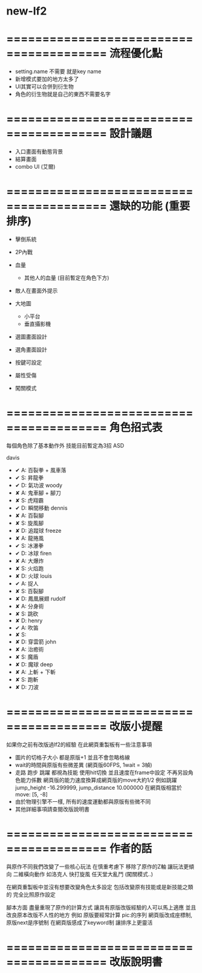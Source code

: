 # new-lf2

========================================
流程優化點
========================================

- setting.name 不需要 就是key name
- 新增模式要加的地方太多了
- UI其實可以合併到衍生物
- 角色的衍生物就是自己的東西不需要名字

========================================
設計議題
========================================

- 入口畫面有動態背景
- 結算畫面
- combo UI (艾爾)

========================================
還缺的功能 (重要排序)
========================================

- 擊倒系統
- 2P內戰


- 血量
    - 其他人的血量 (目前暫定在角色下方)

- 敵人在畫面外提示

- 大地圖
    - 小平台
    - 垂直攝影機

- 選圖畫面設計
- 選角畫面設計

- 按鍵可設定
- 屬性受傷
- 闖關模式

========================================
角色招式表
========================================
每個角色除了基本動作外 技能目前暫定為3招 ASD

davis
- ✔ A: 百裂拳 + 風車落
- ✔ S: 昇龍拳
- ✔ D: 氣功波
woody
- ✘ A: 鬼車腳 + 腳刀
- ✘ S: 虎翔霸
- ✔ D: 瞬間移動
dennis
- ✘ A: 百裂腳
- ✘ S: 旋風腳
- ✘ D: 追蹤球
freeze
- ✘ A: 龍捲風
- ✔ S: 冰瀑拳
- ✔ D: 冰球
firen
- ✘ A: 大爆炸
- ✘ S: 火焰跑
- ✘ D: 火球
louis
- ✔ A: 捉人
- ✘ S: 百裂腳
- ✘ D: 鳳凰展翅
rudolf
- ✘ A: 分身術
- ✘ S: 跳砍
- ✘ D: 
henry
- ✔ A: 吹笛
- ✘ S: 
- ✘ D: 穿雲箭
john
- ✘ A: 治癒術
- ✘ S: 魔盾
- ✘ D: 魔球
deep
- ✘ A: 上斬 + 下斬
- ✘ S: 跑斬
- ✘ D: 刀波


========================================
改版小提醒
========================================
如果你之前有改版過lf2的經驗 在此網頁重製板有一些注意事項

- 圖片的切格子大小 都是原版+1 並且不會忽略格線
- wait的時間與原版有些微差異 (網頁版60FPS, 1wait = 3幀)
- 走路 跑步 跳躍 都視為技能 使用hit切換 並且速度在frame中設定 不再另設角色能力係數
  網頁版的能力速度換算成網頁版的move大約1/2 
  例如跳躍jump_height -16.299999, jump_distance 10.000000
  在網頁版相當於 move: [5, -8]
- 由於物理引擎不一樣, 所有的速度運動都與原版有些微不同 
- 其他詳細事項請查閱改版說明書


========================================
作者的話
========================================


與原作不同我們改變了一些核心玩法
在慎重考慮下 移除了原作的Z軸 讓玩法更傾向 二維橫向動作 如洛克人 快打旋風 任天堂大亂鬥
(闖關模式..)

在網頁重製板中並沒有想要改變角色太多設定 包括改變原有技能或是新技能之類的
完全比照原作設定

腳本方面 盡量重現了原作的計算方式 讓具有原版改版經驗的人可以馬上適應
並且改良原本改版不人性的地方 例如 原版要經常計算 pic:的序列 網頁版改成座標制, 原版next是序號制 在網頁版感成了keyword制 讓排序上更靈活


========================================
改版說明書
========================================












